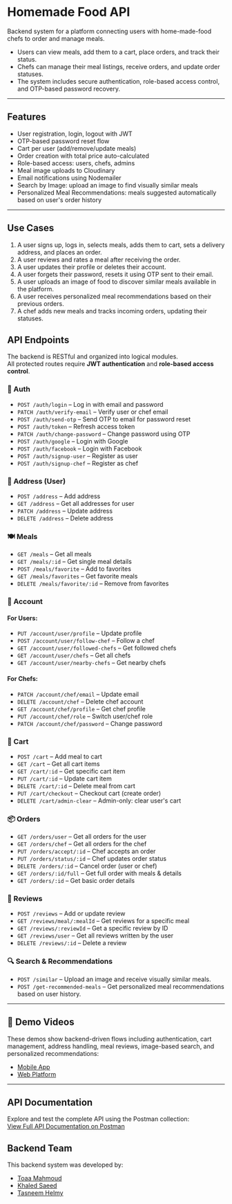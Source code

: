 # Homemade Food API
Backend system for a platform connecting users with home-made-food chefs to order and manage meals.

- Users can view meals, add them to a cart, place orders, and track their status.  
- Chefs can manage their meal listings, receive orders, and update order statuses.
- The system includes secure authentication, role-based access control, and OTP-based password recovery.
---

## Features

- User registration, login, logout with JWT
- OTP-based password reset flow
- Cart per user (add/remove/update meals)
- Order creation with total price auto-calculated
- Role-based access: users, chefs, admins
- Meal image uploads to Cloudinary
- Email notifications using Nodemailer
- Search by Image: upload an image to find visually similar meals
- Personalized Meal Recommendations: meals suggested automatically based on user's order history


---

## Use Cases

1. A user signs up, logs in, selects meals, adds them to cart, sets a delivery address, and places an order.
2. A user reviews and rates a meal after receiving the order.
3. A user updates their profile or deletes their account.
4. A user forgets their password, resets it using OTP sent to their email.
5. A user uploads an image of food to discover similar meals available in the platform.  
6. A user receives personalized meal recommendations based on their previous orders.
7. A chef adds new meals and tracks incoming orders, updating their statuses.


## API Endpoints
The backend is RESTful and organized into logical modules.  
All protected routes require **JWT authentication** and **role-based access control**.

### 🔐 Auth
- `POST /auth/login` – Log in with email and password  
- `PATCH /auth/verify-email` – Verify user or chef email  
- `POST /auth/send-otp` – Send OTP to email for password reset  
- `POST /auth/token` – Refresh access token  
- `PATCH /auth/change-password` – Change password using OTP  
- `POST /auth/google` – Login with Google  
- `POST /auth/facebook` – Login with Facebook  
- `POST /auth/signup-user` – Register as user  
- `POST /auth/signup-chef` – Register as chef  

### 📍 Address (User)
- `POST /address` – Add address  
- `GET /address` – Get all addresses for user  
- `PATCH /address` – Update address  
- `DELETE /address` – Delete address  

### 🍽️ Meals
- `GET /meals` – Get all meals  
- `GET /meals/:id` – Get single meal details  
- `POST /meals/favorite` – Add to favorites  
- `GET /meals/favorites` – Get favorite meals  
- `DELETE /meals/favorite/:id` – Remove from favorites  

### 👤 Account

#### For Users:
- `PUT /account/user/profile` – Update profile  
- `POST /account/user/follow-chef` – Follow a chef  
- `GET /account/user/followed-chefs` – Get followed chefs  
- `GET /account/user/chefs` – Get all chefs  
- `GET /account/user/nearby-chefs` – Get nearby chefs  

#### For Chefs:
- `PATCH /account/chef/email` – Update email  
- `DELETE /account/chef` – Delete chef account  
- `GET /account/chef/profile` – Get chef profile  
- `PUT /account/chef/role` – Switch user/chef role  
- `PATCH /account/chef/password` – Change password  

### 🛒 Cart
- `POST /cart` – Add meal to cart  
- `GET /cart` – Get all cart items  
- `GET /cart/:id` – Get specific cart item  
- `PUT /cart/:id` – Update cart item  
- `DELETE /cart/:id` – Delete meal from cart  
- `PUT /cart/checkout` – Checkout cart (create order)  
- `DELETE /cart/admin-clear` – Admin-only: clear user's cart  

### 📦 Orders
- `GET /orders/user` – Get all orders for the user  
- `GET /orders/chef` – Get all orders for the chef  
- `PUT /orders/accept/:id` – Chef accepts an order  
- `PUT /orders/status/:id` – Chef updates order status  
- `DELETE /orders/:id` – Cancel order (user or chef)  
- `GET /orders/:id/full` – Get full order with meals & details  
- `GET /orders/:id` – Get basic order details  

### 📝 Reviews
- `POST /reviews` – Add or update review  
- `GET /reviews/meal/:mealId` – Get reviews for a specific meal  
- `GET /reviews/:reviewId` – Get a specific review by ID  
- `GET /reviews/user` – Get all reviews written by the user  
- `DELETE /reviews/:id` – Delete a review  

### 🔍 Search & Recommendations

- `POST /similar` – Upload an image and receive visually similar meals.
- `POST /get-recommended-meals` – Get personalized meal recommendations based on user history.

---

## 🎥 Demo Videos

These demos show backend-driven flows including authentication, cart management, address handling, meal reviews, image-based search, and personalized recommendations:

- [Mobile App](https://drive.google.com/drive/folders/13_v2j7ZWdWIqzTQdYKsf-PIGfN9O_uwY?usp=sharing)
- [Web Platform](https://drive.google.com/drive/u/0/folders/1MVoOaqc0TrCnlYS17yjOGFg2IwSH2C_a)
---


## API Documentation
Explore and test the complete API using the Postman collection:  
[View Full API Documentation on Postman](https://documenter.getpostman.com/view/41764030/2sB2j4hBbn)


## Backend Team

This backend system was developed by:
- [Toaa Mahmoud](https://github.com/ToaaMahmoud)
- [Khaled Saeed](https://github.com/K7413dS433d)
- [Tasneem Helmy](https://github.com/Tasneemhelmy)

